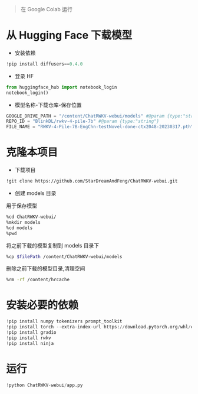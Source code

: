 > 在 Google Colab 运行

# 从 Hugging Face 下载模型

-  安装依赖

```python
!pip install diffusers==0.4.0
```

-  登录 HF

```python
from huggingface_hub import notebook_login
notebook_login()
```

-  模型名称-下载仓库-保存位置

```python
GOOGLE_DRIVE_PATH = "/content/ChatRWKV-webui/models" #@param {type:"string"}
REPO_ID = "BlinkDL/rwkv-4-pile-7b" #@param {type:"string"}
FILE_NAME = "RWKV-4-Pile-7B-EngChn-testNovel-done-ctx2048-20230317.pth" #@param {type:"string"}
```

# 克隆本项目

-  下载项目

```bash
!git clone https://github.com/StarDreamAndFeng/ChatRWKV-webui.git
```

- 创建 models 目录

用于保存模型

```bash
%cd ChatRWKV-webui/
%mkdir models
%cd models
%pwd
```

将之前下载的模型复制到 models 目录下

```bash
%cp $filePath /content/ChatRWKV-webui/models
```

删除之前下载的模型目录,清理空间

```bash
%rm -rf /content/hrcache
```

# 安装必要的依赖

```python
!pip install numpy tokenizers prompt_toolkit
!pip install torch --extra-index-url https://download.pytorch.org/whl/cu117 --upgrade
!pip install gradio
!pip install rwkv
!pip install ninja
```

# 运行

```python
!python ChatRWKV-webui/app.py
```




